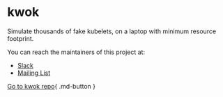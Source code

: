 # kwok

Simulate thousands of fake kubelets, on a laptop with minimum resource footprint.

You can reach the maintainers of this project at:

- [Slack](https://kubernetes.slack.com/messages/sig-scheduling)
- [Mailing List](https://groups.google.com/forum/#!forum/kubernetes-sig-scheduling)

[Go to kwok repo](https://github.com/kubernetes-sigs/kwok){ .md-button }
